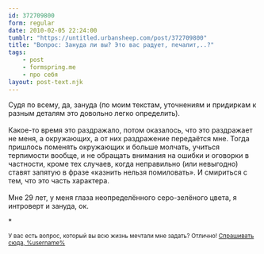 ```yaml
---
id: 372709800
form: regular
date: 2010-02-05 22:24:00
tumblr: "https://untitled.urbansheep.com/post/372709800"
title: "Вопрос: Зануда ли вы? Это вас радует, печалит,..?"
tags:
    - post
    - formspring.me
    - про себя
layout: post-text.njk
---
```


<p>Судя по всему, да, зануда (по моим текстам, уточнениям и придиркам к разным деталям это довольно легко определить).<br/><br/>
Какое-то время это раздражало, потом оказалось, что это раздражает не меня, а окружающих, а от них раздражение передаётся мне. Тогда пришлось поменять окружающих и больше молчать, учиться терпимости вообще, и не обращать внимания на ошибки и оговорки в частности, кроме тех случаев, когда неправильно (или невыгодно) ставят запятую в фразе «казнить нельзя помиловать». И смириться с тем, что это часть характера.<br/><br/>
Мне 29 лет, у меня глаза неопределённого серо-зелёного цвета, я интроверт и зануда, ок.</p>

<p>*</p>

<p><small>У вас есть вопрос, который вы всю жизнь мечтали мне задать? Отлично! <a href="http://formspring.me/urbansheep">Спрашивать сюда, %username%</a></small></p>

